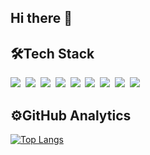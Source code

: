 ## Hi there 👋

## 🛠Tech Stack

![](https://img.shields.io/badge/Python-FFD43B?style=for-the-badge&logo=python&logoColor=darkgreen)&nbsp;
![](https://img.shields.io/badge/HTML5-E34F26?style=for-the-badge&logo=html5&logoColor=white)&nbsp;
![](https://img.shields.io/badge/JavaScript-323330?style=for-the-badge&logo=javascript&logoColor=F7DF1E)&nbsp;
![](https://img.shields.io/badge/CSS3-1572B6?style=for-the-badge&logo=css3&logoColor=white)&nbsp;
![](https://img.shields.io/badge/Sass-CC6699?style=for-the-badge&logo=sass&logoColor=white)&nbsp;
![](https://img.shields.io/badge/-Git-05122A?style=for-the-badge&logo=git&logoCOlor=white)&nbsp;
![](https://img.shields.io/badge/Visual_Studio_Code-0078D4?style=for-the-badge&logo=visual%20studio%20code&logoColor=white)&nbsp;
![](https://img.shields.io/badge/Heroku-430098?style=for-the-badge&logo=heroku&logoColor=white)&nbsp;
![](https://img.shields.io/badge/Figma-F24E1E?style=for-the-badge&logo=figma&logoColor=white)&nbsp;


## ⚙️GitHub Analytics


[![Top Langs](https://github-readme-stats.vercel.app/api/top-langs/?username=Dejmenek&langs_count=6&layout=compact)](https://github.com/anuraghazra/github-readme-stats)
